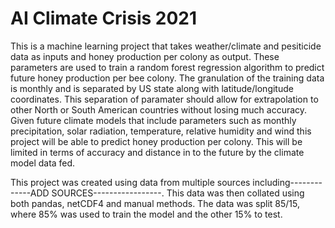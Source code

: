 # AI Climate Crisis 2021

This is a machine learning project that takes weather/climate and pesiticide data as inputs and honey production per colony as output. These parameters are used to train a random 
forest regression algorithm to predict future honey production per bee colony. The granulation of the training data is monthly and is separated by US state along with 
latitude/longitude coordinates. This separation of paramater should allow for extrapolation to other North or South American countries without losing much accuracy.
Given future climate models that include parameters such as monthly precipitation, solar radiation, temperature, relative humidity and wind this project will be able to predict 
honey production per colony. This will be limited in terms of accuracy and distance in to the future by the climate model data fed.

This project was created using data from multiple sources including-------------ADD SOURCES-----------------. This data was then collated using both pandas, netCDF4 and manual 
methods. The data was split 85/15, where 85% was used to train the model and the other 15% to test.
